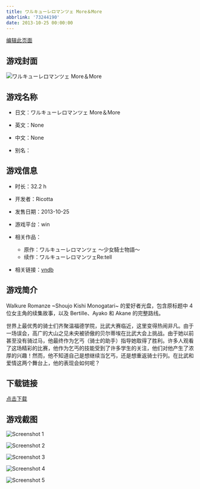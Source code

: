 ```yaml
---
title: ワルキューレロマンツェ More＆More
abbrlink: '73244190'
date: 2013-10-25 00:00:00
---
```

[编辑此页面](https://github.com/ACG-3/ADV3-source/blob/main/source/_posts/%E3%83%AF%E3%83%AB%E3%82%AD%E3%83%A5%E3%83%BC%E3%83%AC%E3%83%AD%E3%83%9E%E3%83%B3%E3%83%84%E3%82%A7%20More%EF%BC%86More.md)

## 游戏封面

![ワルキューレロマンツェ More＆More](https://pan.timero.xyz/d/onedrive/img_lib_001/%E3%83%AF%E3%83%AB%E3%82%AD%E3%83%A5%E3%83%BC%E3%83%AC%E3%83%AD%E3%83%9E%E3%83%B3%E3%83%84%E3%82%A7%20More%EF%BC%86More_cover.avif)


## 游戏名称

- 日文：ワルキューレロマンツェ More＆More
- 英文：None
- 中文：None

- 别名：


## 游戏信息

- 时长：32.2 h
- 开发者：Ricotta
- 发售日期：2013-10-25
- 游戏平台：win
- 相关作品：
   - 原作：ワルキューレロマンツェ ～少女騎士物語～
   - 续作：ワルキューレロマンツェRe:tell

- 相关链接：[vndb](https://vndb.org/v10983)


## 游戏简介

Walkure Romanze ~Shoujo Kishi Monogatari~ 的爱好者光盘，包含原标题中 4 位女主角的续集故事，以及 Bertille、Ayako 和 Akane 的完整路线。

世界上最优秀的骑士们齐聚温福德学院，比武大赛临近，这里变得热闹非凡。由于一场误会，高广的大山之见未央被骄傲的贝尔蒂埃在比武大会上挑战。由于她以前甚至没有骑过马，他最终作为乞丐（骑士的助手）指导她取得了胜利。许多人观看了这场精彩的比赛，他作为乞丐的技能受到了许多学生的关注，他们对他产生了浓厚的兴趣！然而，他不知道自己是想继续当乞丐，还是想重返骑士行列。在比武和爱情这两个舞台上，他的表现会如何呢？




## 下载链接

[点击下载](https://pan.timero.xyz/onedrive/adv_lib_001/%E3%83%AF%E3%83%AB%E3%82%AD%E3%83%A5%E3%83%BC%E3%83%AC%E3%83%AD%E3%83%9E%E3%83%B3%E3%83%84%E3%82%A7%20More%EF%BC%86More)


## 游戏截图


![Screenshot 1](https://pan.timero.xyz/d/onedrive/img_lib_001/%E3%83%AF%E3%83%AB%E3%82%AD%E3%83%A5%E3%83%BC%E3%83%AC%E3%83%AD%E3%83%9E%E3%83%B3%E3%83%84%E3%82%A7%20More%EF%BC%86More_Screenshot_1.avif)

![Screenshot 2](https://pan.timero.xyz/d/onedrive/img_lib_001/%E3%83%AF%E3%83%AB%E3%82%AD%E3%83%A5%E3%83%BC%E3%83%AC%E3%83%AD%E3%83%9E%E3%83%B3%E3%83%84%E3%82%A7%20More%EF%BC%86More_Screenshot_2.avif)

![Screenshot 3](https://pan.timero.xyz/d/onedrive/img_lib_001/%E3%83%AF%E3%83%AB%E3%82%AD%E3%83%A5%E3%83%BC%E3%83%AC%E3%83%AD%E3%83%9E%E3%83%B3%E3%83%84%E3%82%A7%20More%EF%BC%86More_Screenshot_3.avif)

![Screenshot 4](https://pan.timero.xyz/d/onedrive/img_lib_001/%E3%83%AF%E3%83%AB%E3%82%AD%E3%83%A5%E3%83%BC%E3%83%AC%E3%83%AD%E3%83%9E%E3%83%B3%E3%83%84%E3%82%A7%20More%EF%BC%86More_Screenshot_4.avif)

![Screenshot 5](https://pan.timero.xyz/d/onedrive/img_lib_001/%E3%83%AF%E3%83%AB%E3%82%AD%E3%83%A5%E3%83%BC%E3%83%AC%E3%83%AD%E3%83%9E%E3%83%B3%E3%83%84%E3%82%A7%20More%EF%BC%86More_Screenshot_5.avif)


